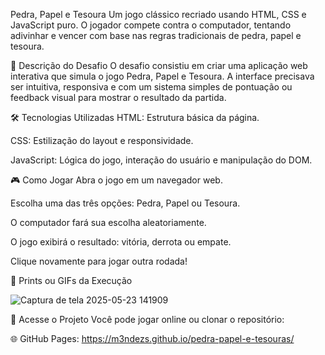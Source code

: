 Pedra, Papel e Tesoura
Um jogo clássico recriado usando HTML, CSS e JavaScript puro. O jogador compete contra o computador, tentando adivinhar e vencer com base nas regras tradicionais de pedra, papel e tesoura.

🧩 Descrição do Desafio
O desafio consistiu em criar uma aplicação web interativa que simula o jogo Pedra, Papel e Tesoura. A interface precisava ser intuitiva, responsiva e com um sistema simples de pontuação ou feedback visual para mostrar o resultado da partida.

🛠️ Tecnologias Utilizadas
HTML: Estrutura básica da página.

CSS: Estilização do layout e responsividade.

JavaScript: Lógica do jogo, interação do usuário e manipulação do DOM.

🎮 Como Jogar
Abra o jogo em um navegador web.

Escolha uma das três opções: Pedra, Papel ou Tesoura.

O computador fará sua escolha aleatoriamente.

O jogo exibirá o resultado: vitória, derrota ou empate.

Clique novamente para jogar outra rodada!

📸 Prints ou GIFs da Execução

![Captura de tela 2025-05-23 141909](https://github.com/user-attachments/assets/9c119ce0-c9f2-4101-b8f4-830983b30a54)


🔗 Acesse o Projeto
Você pode jogar online ou clonar o repositório:


🌐 GitHub Pages: https://m3ndezs.github.io/pedra-papel-e-tesouras/

